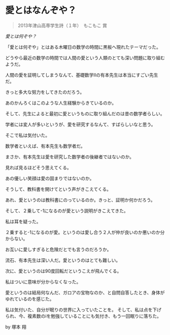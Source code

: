 # 愛とはなんぞや？

> 2013年津山高専学生詩（１年）　もこもこ 賞

*愛とは何ぞや？*

 

 「愛とは何ぞや」とはある木曜日の数学の時間に黒板へ現れたテーマだった。

  どうやら最近の数学の時間では人間の愛という人類のとても深い問題に取り組むようだ。

 

  人間の愛を証明してしまうなんて、基礎数学IIの有本先生は本当にすごい先生だ。

  きっと多大な努力をしてきたのだろう。

 

  あのかんろくはこのような人生経験からきているのか。

  そして、先生によると最初に愛というものに取り組んだのは昔の数学者らしい。

 

  学者には変人が多いというが、愛を研究するなんて、すばらしいなと思う。

 

  そこで私は気付いた。

  数学者といえば、有本先生も数学者だ。

  まさか、有本先生は愛を研究した数学者の後継者ではないのか。

  見れば見るほどそう思えてくる。

  あの優しい笑顔は愛の固まりではないのか。

  そうして、教科書を開けてという声がきこえてくる。

 

  あれ、愛というのは教科書にのっているのか。きっと、証明か何かだろう。

  そして、２乗して-1になるのが愛という説明がきこえてきた。

 

  私は耳を疑った。

 

  ２乗すると-1になるのが愛。というのは愛し合う２人が仲が良いのか悪いのか分からない。

  お互いに愛しすぎると危険だとでも言うのだろうか。

 

  流石、有本先生は深い人だ。愛というのはとても難しい。

 

  次に、愛というのは90度回転だというこえが飛んでくる。

 

  私はついに意味が分からなくなった。

  愛というのは結局何なんだ、ガロアの宝物なのか、と自問自答したとき、身体がゆれているのを感じた。

 

  私は気付いた、自分が眠りの世界に入っていたことを。
  そして、私は点を下げられ、今、複素数のiを勉強していることにも気付き、もう一回眠りに落ちた。
   
by     塚本 翔

　　
